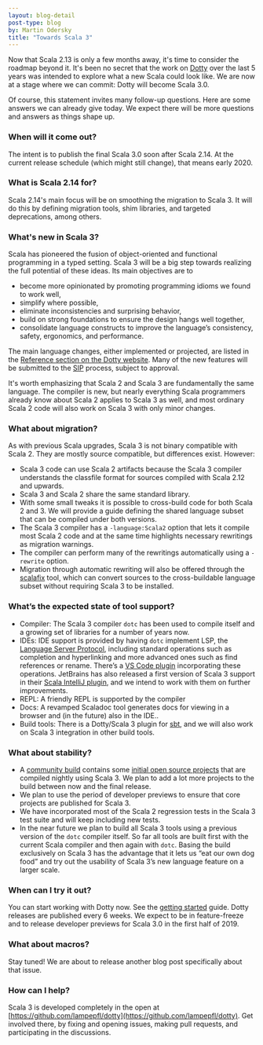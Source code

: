 ```yaml
---
layout: blog-detail
post-type: blog
by: Martin Odersky
title: "Towards Scala 3"
---
```


Now that Scala 2.13 is only a few months away, it's time to consider the
roadmap beyond it. It's been no secret that the work on [Dotty](https://github.com/lampepfl/dotty) over the
last 5 years was intended to explore what a new Scala could look
like. We are now at a stage where we can commit: Dotty will become
Scala 3.0.

Of course, this statement invites many follow-up questions. Here are
some answers we can already give today. We expect there will be more
questions and answers as things shape up.

### When will it come out?

The intent is to publish the final Scala 3.0 soon after Scala 2.14. At the
current release schedule (which might still change), that means early 2020.

### What is Scala 2.14 for?

Scala 2.14's main focus will be on smoothing the migration to Scala 3.
It will do this by defining migration tools, shim libraries, and
targeted deprecations, among others.

### What's new in Scala 3?

Scala has pioneered the fusion of object-oriented and functional
programming in a typed setting. Scala 3 will be a big step towards
realizing the full potential of these ideas. Its main objectives are
to

 - become more opinionated by promoting programming idioms we found
to work well,
 - simplify where possible,
 - eliminate inconsistencies and surprising behavior,
 - build on strong foundations to ensure the design hangs well together,
 - consolidate language constructs to improve the language’s consistency, safety, ergonomics, and performance.

The main language changes, either implemented or projected, are listed
in the [Reference section on the Dotty website](https://dotty.epfl.ch/docs/reference/overview.html).
Many of the new features will be submitted to the [SIP](https://docs.scala-lang.org/sips) process, subject to approval.

It's worth emphasizing that Scala 2 and Scala 3 are fundamentally the
same language. The compiler is new, but nearly everything Scala
programmers already know about Scala 2 applies to Scala 3 as well, and
most ordinary Scala 2 code will also work on Scala 3 with only minor
changes.

### What about migration?

As with previous Scala upgrades, Scala 3 is not binary compatible with Scala 2.
They are mostly source compatible, but differences exist. However:

 - Scala 3 code can use Scala 2 artifacts because the Scala 3 compiler
   understands the classfile format for sources compiled with Scala 2.12 and upwards.
 - Scala 3 and Scala 2 share the same standard library.
 - With some small tweaks it is possible to cross-build code for both Scala 2 and 3.
   We will provide a guide defining the shared language subset that can be compiled under both versions.
 - The Scala 3 compiler has a `-language:Scala2` option that lets it compile most Scala 2 code
   and at the same time highlights necessary rewritings as migration warnings.
 - The compiler can perform many of the rewritings automatically using a `-rewrite` option.
 - Migration through automatic rewriting will also be offered through the [scalafix](https://github.com/scalacenter/scalafix) tool, which can convert sources to the cross-buildable language subset without requiring Scala 3 to be installed.

### What’s the expected state of tool support?

 - Compiler: The Scala 3 compiler `dotc` has been used to compile itself and a growing set of libraries for a number of years now.
 - IDEs: IDE support is provided by having `dotc` implement LSP, the [Language Server Protocol](https://langserver.org),
   including standard operations such as completion and hyperlinking and more advanced ones
    such as find references or rename. There’s a [VS Code plugin](https://dotty.epfl.ch/docs/usage/ide-support.html) incorporating these operations.
   JetBrains has also released a first version of Scala 3 support in their [Scala IntelliJ plugin](https://blog.jetbrains.com/scala/2017/03/23/scala-plugin-for-intellij-idea-2017-1-cleaner-ui-sbt-shell-repl-worksheet-akka-support-and-more), and we intend to work with them on further improvements.
 - REPL: A friendly REPL is supported by the compiler
 - Docs: A revamped Scaladoc tool generates docs for viewing in a browser and (in the future) also in the IDE..
 - Build tools: There is a Dotty/Scala 3 plugin for [sbt](https://www.scala-sbt.org), and we will also work on Scala 3 integration in other build tools.

### What about stability?

 - A [community build](https://github.com/lampepfl/dotty-community-build) contains some [initial open source projects](https://github.com/lampepfl/dotty-community-build/blob/88e871d726198a17e1cb240b05df7b60ab09b0cf/src/test/scala/dotty/communitybuild/CommunityBuildTest.scala) that are compiled nightly using Scala 3. We plan to add a lot more projects to the build between now and the final release.
 - We plan to use the period of developer previews to ensure that core projects are published for Scala 3.
 - We have incorporated most of the Scala 2 regression tests in the Scala 3 test suite and will keep including new tests.
 - In the near future we plan to build all Scala 3 tools using a previous version of the `dotc` compiler itself.
   So far all tools are built first with the current Scala compiler and then again with `dotc`.
   Basing the build exclusively on Scala 3 has the advantage that it lets us “eat our own dog food”
   and try out the usability of Scala 3’s new language feature on a larger scale.

### When can I try it out?

You can start working with Dotty now. See the [getting
started](https://dotty.epfl.ch/docs/contributing/getting-started.html)
guide. Dotty releases are published every 6 weeks. We expect to be in
feature-freeze and to release developer previews for Scala 3.0 in the
first half of 2019.

### What about macros?

Stay tuned! We are about to release another blog post specifically
about that issue.

### How can I help?

Scala 3 is developed completely in the open at
[https://github.com/lampepfl/dotty](https://github.com/lampepfl/dotty).
Get involved there, by fixing and
opening issues, making pull requests, and participating in the
discussions.
